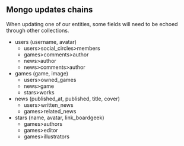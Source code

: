 ## Mongo updates chains

When updating one of our entities, some fields will need to be echoed through other collections.

- users (username, avatar)
  - users>social_circles>members
  - games>comments>author
  - news>author
  - news>comments>author
- games (game, image)
  - users>owned_games
  - news>game
  - stars>works
- news (published_at, published, title, cover)
  - users>written_news
  - games>related_news
- stars (name, avatar, link_boardgeek)
  - games>authors
  - games>editor
  - games>illustrators
